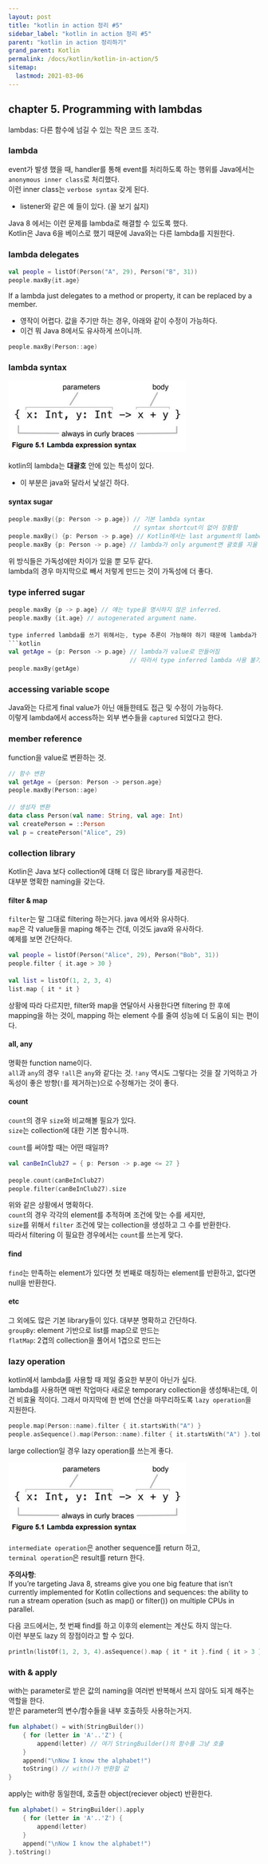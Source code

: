 ```yaml
---
layout: post
title: "kotlin in action 정리 #5"
sidebar_label: "kotlin in action 정리 #5"
parent: "kotlin in action 정리하기"
grand_parent: Kotlin
permalink: /docs/kotlin/kotlin-in-action/5
sitemap:
  lastmod: 2021-03-06
---
```


## chapter 5. Programming with lambdas

lambdas: 다른 함수에 넘길 수 있는 작은 코드 조각.

### lambda

event가 발생 했을 때, handler를 통해 event를 처리하도록 하는 행위를 Java에서는 `anonymous inner class`로 처리했다.  
이런 inner class는 `verbose syntax` 갖게 된다.
- listener와 같은 예 들이 있다. (꼴 보기 싫지)

Java 8 에서는 이런 문제를 lambda로 해결할 수 있도록 했다.  
Kotlin은 Java 6을 베이스로 했기 때문에 Java와는 다른 lambda를 지원한다.  

### lambda delegates

```kotlin
val people = listOf(Person("A", 29), Person("B", 31))
people.maxBy{it.age}
```

If a lambda just delegates to a method or property, it can be replaced by a member.
- 영작이 어렵다. 값을 주기만 하는 경우, 아래와 같이 수정이 가능하다.
- 이건 뭐 Java 8에서도 유사하게 쓰이니까.

```kotlin
people.maxBy(Person::age)
```

### lambda syntax

![lambda syntax](/images/post/kotlin_in_action/5_1.JPG)

kotlin의 lambda는 **대괄호** 안에 있는 특성이 있다.
- 이 부분은 java와 달라서 낯설긴 하다.

#### syntax sugar

```kotlin
people.maxBy({p: Person -> p.age}) // 기본 lambda syntax
                                   // syntax shortcut이 없어 장황함
people.maxBy() {p: Person -> p.age} // Kotlin에서는 last argument의 lambda를 밖으로 빼낼 수 있음
people.maxBy {p: Person -> p.age} // lambda가 only argument면 괄호를 지울 수 있음
```

위 방식들은 가독성에만 차이가 있을 뿐 모두 같다.  
lambda의 경우 마지막으로 빼서 저렇게 만드는 것이 가독성에 더 좋다.  

### type inferred sugar

```kotlin
people.maxBy {p -> p.age} // 얘는 type을 명시하지 않은 inferred.
people.maxBy {it.age} // autogenerated argument name.

type inferred lambda를 쓰기 위해서는, type 추론이 가능해야 하기 때문에 lambda가 variable로 만들어지는 경우에는 사용할 수 없다.  
```kotlin
val getAge = {p: Person -> p.age} // lambda가 value로 만들어짐
                                  // 따라서 type inferred lambda 사용 불가
people.maxBy(getAge)
```

### accessing variable scope

Java와는 다르게 final value가 아닌 애들한테도 접근 및 수정이 가능하다.  
이렇게 lambda에서 access하는 외부 변수들을 `captured` 되었다고 한다.  

### member reference

function을 value로 변환하는 것.  

```kotlin
// 함수 변환
val getAge = {person: Person -> person.age}
people.maxBy(Person::age)

// 생성자 변환
data class Person(val name: String, val age: Int)
val createPerson = ::Person
val p = createPerson("Alice", 29)
```

### collection library

Kotlin은 Java 보다 collection에 대해 더 많은 library를 제공한다.  
대부분 명확한 naming을 갖는다.  

#### filter & map

`filter`는 말 그대로 filtering 하는거다. java 에서와 유사하다.  
`map`은 각 value들을 maping 해주는 건데, 이것도 java와 유사하다.  
예제를 보면 간단하다.

```kotlin
val people = listOf(Person("Alice", 29), Person("Bob", 31))
people.filter { it.age > 30 }

val list = listOf(1, 2, 3, 4)
list.map { it * it }
```

상황에 따라 다르지만, filter와 map을 연달아서 사용한다면 filtering 한 후에 mapping을 하는 것이, mapping 하는 element 수를 줄여 성능에 더 도움이 되는 편이다.

#### all, any

명확한 function name이다.  
`all`과 `any`의 경우 `!all`은 `any`와 같다는 것. `!any` 역시도 그렇다는 것을 잘 기억하고 가독성이 좋은 방향(`!`를 제거하는)으로 수정해가는 것이 좋다.  

#### count

`count`의 경우 `size`와 비교해볼 필요가 있다.  
`size`는 collection에 대한 기본 함수니까.  

`count`를 써야할 때는 어떤 때일까?  
```kotlin
val canBeInClub27 = { p: Person -> p.age <= 27 }

people.count(canBeInClub27)
people.filter(canBeInClub27).size
```

위와 같은 상황에서 명확하다.  
`count`의 경우 각각의 element를 추적하며 조건에 맞는 수를 세지만,  
`size`를 위해서 `filter` 조건에 맞는 collection을 생성하고 그 수를 반환한다.  
따라서 filtering 이 필요한 경우에서는 `count`를 쓰는게 맞다.

#### find

`find`는 만족하는 element가 있다면 첫 번째로 매칭하는 element를 반환하고, 없다면 null을 반환한다.

#### etc

그 외에도 많은 기본 library들이 있다. 대부분 명확하고 간단하다.  
`groupBy`: element 기반으로 list를 map으로 만드는  
`flatMap`: 2겹의 collection을 풀어서 1겹으로 만드는

### lazy operation

kotlin에서 lambda를 사용할 때 제일 중요한 부분이 아닌가 싶다.  
lambda를 사용하면 매번 작업마다 새로운 temporary collection을 생성해내는데, 이건 비효율 적이다. 그래서 마지막에 한 번에 연산을 마무리하도록 `lazy operation`을 지원한다.  

```kotlin
people.map(Person::name).filter { it.startsWith("A") }
people.asSequence().map(Person::name).filter { it.startsWith("A") }.toList() // lazy operation
```

large collection일 경우 lazy operation를 쓰는게 좋다.

![lazy operation](/images/post/kotlin_in_action/5_1.JPG)

`intermediate operation`은 another sequence를 return 하고,  
`terminal operation`은 result를 return 한다.

**주의사항**:  
If you’re targeting Java 8, streams give you one big feature that isn’t currently implemented for Kotlin collections and sequences: the ability to run a stream operation (such as map() or filter()) on multiple CPUs in parallel.

다음 코드에서는, 첫 번째 find를 하고 이후의 element는 계산도 하지 않는다.  
이런 부분도 lazy 의 장점이라고 할 수 있다.  
```kotlin
println(listOf(1, 2, 3, 4).asSequence().map { it * it }.find { it > 3 })
```

### with & apply

with는 parameter로 받은 값의 naming을 여러번 반복해서 쓰지 않아도 되게 해주는 역할을 한다.  
받은 parameter의 변수/함수들을 내부 호출하듯 사용하는거지.

```kotlin
fun alphabet() = with(StringBuilder())
    { for (letter in 'A'..'Z') {
        append(letter) // 여기 StringBuilder()의 함수를 그냥 호출
    }
    append("\nNow I know the alphabet!")
    toString() // with()가 반환할 값
}
```

apply는 with랑 동일한데, 호출한 object(reciever object) 반환한다.

```kotlin
fun alphabet() = StringBuilder().apply
    { for (letter in 'A'..'Z') {
        append(letter)
    }
    append("\nNow I know the alphabet!")
}.toString()
```